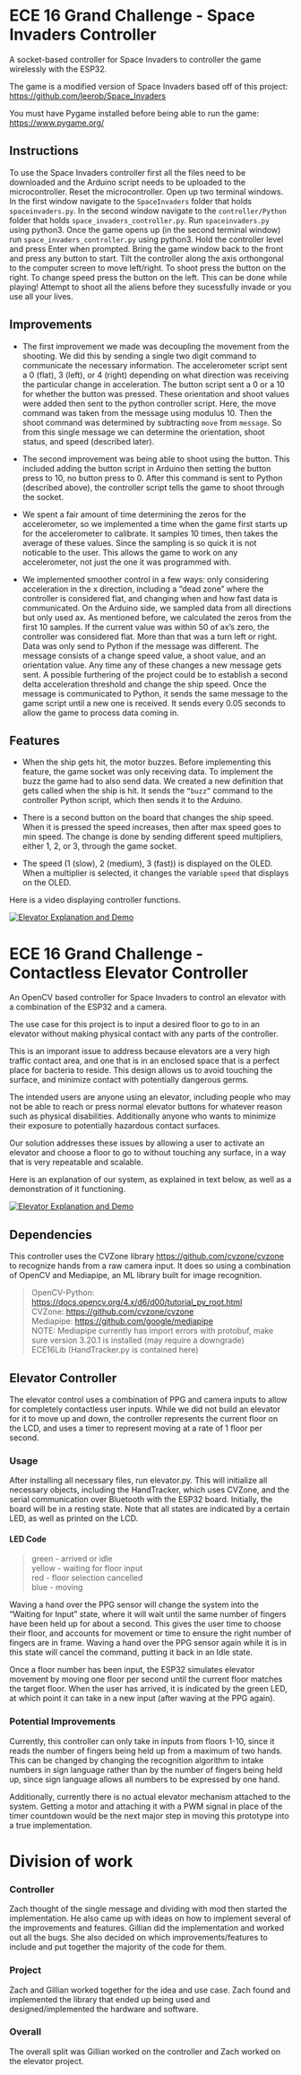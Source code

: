 # ECE 16 Grand Challenge - Space Invaders Controller
A socket-based controller for Space Invaders to controller the game wirelessly with the ESP32.

The game is a modified version of Space Invaders based off of this project: https://github.com/leerob/Space_Invaders

You must have Pygame installed before being able to run the game: https://www.pygame.org/

## Instructions

To use the Space Invaders controller first all the files need to be downloaded and the Arduino script needs to be uploaded to the microcontroller. Reset the microcontroller. Open up two terminal windows. In the first window navigate to the `SpaceInvaders` folder that holds `spaceinvaders.py`. In the second window navigate to the `controller/Python` folder that holds `space_invaders_controller.py`. Run `spaceinvaders.py` using python3. Once the game opens up (in the second terminal window) run `space_invaders_controller.py` using python3. Hold the controller level and press Enter when prompted. Bring the game window back to the front and press any button to start. Tilt the controller along the axis orthongonal to the computer screen to move left/right. To shoot press the button on the right. To change speed press the button on the left. This can be done while playing! Attempt to shoot all the aliens before they sucessfully invade or you use all your lives.

## Improvements

* The first improvement we made was decoupling the movement from the shooting. We did this by sending a single two digit command to communicate the necessary information. The accelerometer script sent a 0 (flat), 3 (left), or 4 (right) depending on what direction was receiving the particular change in acceleration. The button script sent a 0 or a 10 for whether the button was pressed. These orientation and shoot values were added then sent to the python controller script. Here, the move command was taken from the message using modulus 10. Then the shoot command was determined by subtracting `move` from `message`. So from this single message we can determine the orientation, shoot status, and speed (described later).

* The second improvement was being able to shoot using the button. This included adding the button script in Arduino then setting the button press to 10, no button press to 0. After this command is sent to Python (described above), the controller script tells the game to shoot through the socket.

* We spent a fair amount of time determining the zeros for the accelerometer, so we implemented a time when the game first starts up for the accelerometer to calibrate. It samples 10 times, then takes the average of these values. Since the sampling is so quick it is not noticable to the user. This allows the game to work on any accelerometer, not just the one it was programmed with.

* We implemented smoother control in a few ways: only considering acceleration in the x direction, including a “dead zone” where the controller is considered flat, and changing when and how fast data is communicated. On the Arduino side, we sampled data from all directions but only used ax. As mentioned before, we calculated the zeros from the first 10 samples. If the current value was within 50 of ax’s zero, the controller was considered flat. More than that was a turn left or right. Data was only send to Python if the message was different. The message consists of a change speed value, a shoot value, and an orientation value. Any time any of these changes a new message gets sent. A possible furthering of the project could be to establish a second delta acceleration threshold and change the ship speed. Once the message is communicated to Python, it sends the same message to the game script until a new one is received. It sends every 0.05 seconds to allow the game to process data coming in.

## Features

* When the ship gets hit, the motor buzzes. Before implementing this feature, the game socket was only receiving data. To implement the buzz the game had to also send data. We created a new definition that gets called when the ship is hit. It sends the `“buzz”` command to the controller Python script, which then sends it to the Arduino.

* There is a second button on the board that changes the ship speed. When it is pressed the speed increases, then after max speed goes to min speed. The change is done by sending different speed multipliers, either 1, 2, or 3, through the game socket.

* The speed (1 (slow), 2 (medium), 3 (fast)) is displayed on the OLED. When a multiplier is selected, it changes the variable `speed` that displays on the OLED.

Here is a video displaying controller functions.

[![Elevator Explanation and Demo](https://img.youtube.com/vi/dP79kfdSzHg/0.jpg)](https://youtu.be/dP79kfdSzHg)


# ECE 16 Grand Challenge - Contactless Elevator Controller

An OpenCV based controller for Space Invaders to control an elevator with a combination of the ESP32 and a camera.

The use case for this project is to input a desired floor to go to in an elevator without making physical contact with any parts of the controller.

This is an imporant issue to address because elevators are a very high traffic contact area, and one that is in an enclosed space that is a perfect place for bacteria to reside. This design allows us to avoid touching the surface, and minimize contact with potentially dangerous germs.

The intended users are anyone using an elevator, including people who may not be able to reach or press normal elevator buttons for whatever reason such as physical disabilities. Additionally anyone who wants to minimize their exposure to potentially hazardous contact surfaces.

Our solution addresses these issues by allowing a user to activate an elevator and choose a floor to go to without touching any surface, in a way that is very repeatable and scalable.

Here is an explanation of our system, as explained in text below, as well as a demonstration of it functioning.

[![Elevator Explanation and Demo](https://img.youtube.com/vi/6f-8La9IHtE/0.jpg)](https://youtu.be/6f-8La9IHtE)

## Dependencies

This controller uses the CVZone library https://github.com/cvzone/cvzone to recognize hands from a raw camera input. It does so using a combination of OpenCV and Mediapipe, an ML library built for image recognition.
> OpenCV-Python: https://docs.opencv.org/4.x/d6/d00/tutorial_py_root.html \
> CVZone: https://github.com/cvzone/cvzone \
> Mediapipe: https://github.com/google/mediapipe \
> NOTE: Mediapipe currently has import errors with  protobuf, make sure version 3.20.1 is installed (may require a downgrade) \
> ECE16Lib (HandTracker.py is contained here)

## Elevator Controller

The elevator control uses a combination of PPG and camera inputs to allow for completely contactless user inputs. While we did not build an elevator for it to move up and down, the controller represents the current floor on the LCD, and uses a timer to represent moving at a rate of 1 floor per second.

### Usage

After installing all necessary files, run elevator.py. This will initialize all necessary objects, including the HandTracker, which uses CVZone, and the serial communication over Bluetooth with the ESP32 board. Initially, the board will be in a resting state. Note that all states are indicated by a certain LED, as well as printed on the LCD.

#### LED Code

> green - arrived or idle\
> yellow - waiting for floor input \
> red - floor selection cancelled \
> blue - moving

Waving a hand over the PPG sensor will change the system into the “Waiting for Input” state, where it will wait until the same number of fingers have been held up for about a second. This gives the user time to choose their floor, and accounts for movement or time to ensure the right number of fingers are in frame. Waving a hand over the PPG sensor again while it is in this state will cancel the command, putting it back in an Idle state.

Once a floor number has been input, the ESP32 simulates elevator movement by moving one floor per second until the current floor matches the target floor. When the user has arrived, it is indicated by the green LED, at which point it can take in a new input (after waving at the PPG again).

### Potential Improvements

Currently, this controller can only take in inputs from floors 1-10, since it reads the number of fingers being held up from a maximum of two hands. This can be changed by changing the recognition algorithm to intake numbers in sign language rather than by the number of fingers being held up, since sign language allows all numbers to be expressed by one hand.

Additionally, currently there is no actual elevator mechanism attached to the system. Getting a motor and attaching it with a PWM signal in place of the timer countdown would be the next major step in moving this prototype into a true implementation.

# Division of work

### Controller

Zach thought of the single message and dividing with mod then started the implementation. He also came up with ideas on how to implement several of the improvements and features. Gillian did the implementation and worked out all the bugs. She also decided on which improvements/features to include and put together the majority of the code for them.

### Project

Zach and Gillian worked together for the idea and use case. Zach found and implemented the library that ended up being used and designed/implemented the hardware and software.

### Overall

The overall split was Gillian worked on the controller and Zach worked on the elevator project.